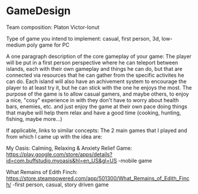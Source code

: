 # GameDesign

Team composition: Platon Victor-Ionut

Type of game you intend to implement: casual, first person, 3d, low-medium poly game for PC

A one paragraph description of the core gameplay of your game:
The player will be put in a first person perspective where he can teleport between islands, each with their own gameplay and things he can do, but that are connected via resources that he can gather from the specific activites he can do. Each island will also have an achivement system to encourage the player to at least try it, but he can stick with the one he enjoys the most. The purpose of the game is to allow casual gamers, and maybe others, to enjoy a nice, "cosy" experience in with they don't have to worry about health bars, enemies, etc. and just enjoy the game at their own pace doing things that maybe will help them relax and have a good time (cooking, hunting, fishing, maybe more...)

If applicable, links to similar concepts:
The 2 main games that I played and from which I came up with the idea are:
	
My Oasis: Calming, Relaxing & Anxiety Relief Game: https://play.google.com/store/apps/details?id=com.buffstudio.myoasis&hl=en_US&gl=US -mobile game

What Remains of Edith Finch: https://store.steampowered.com/app/501300/What_Remains_of_Edith_Finch/ -first person, casual, story driven game
